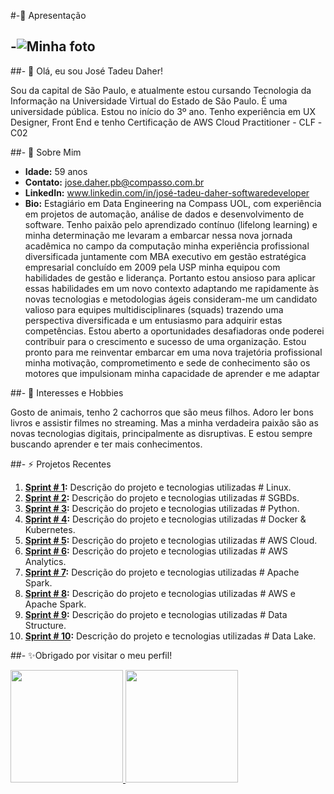 #-🌱 Apresentação

## -![Minha foto](https://github.com/PB-JOSE-DAHER-COMPASS-UOL/SPRINTS_PB_AWS_CLOUD_DATA_ENGENIEERING/blob/main/foto.jpg?raw=true)


##- 👋 Olá, eu sou José Tadeu Daher!


Sou da capital de São Paulo, e atualmente estou cursando Tecnologia da Informação na Universidade Virtual do Estado de São Paulo. É uma universidade pública. Estou no início do 3º ano. Tenho experiência em UX Designer, Front End e tenho Certificação de AWS Cloud Practitioner - CLF -C02

##- 👀 Sobre Mim

- **Idade:** 59 anos
- **Contato:** jose.daher.pb@compasso.com.br
- **LinkedIn:** www.linkedin.com/in/josé-tadeu-daher-softwaredeveloper
- **Bio:** Estagiário em Data Engineering na Compass UOL, com experiência em projetos de automação, análise de dados e desenvolvimento de software.
Tenho paixão pelo aprendizado contínuo (lifelong learning) e minha determinação me levaram a embarcar nessa nova jornada acadêmica no campo da computação minha experiência profissional diversificada juntamente com MBA executivo em gestão estratégica empresarial concluído em 2009 pela USP minha equipou com habilidades de gestão e liderança. Portanto estou ansioso para aplicar essas habilidades em um novo contexto adaptando me rapidamente às novas tecnologias e metodologias ágeis consideram-me um candidato valioso para equipes multidisciplinares (squads) trazendo uma perspectiva diversificada e um entusiasmo para adquirir estas competências. Estou aberto a oportunidades desafiadoras onde poderei contribuir para o crescimento e sucesso de uma organização. Estou pronto para me reinventar embarcar em uma nova trajetória profissional minha motivação, comprometimento   e sede de conhecimento são os motores que impulsionam minha capacidade de aprender e me adaptar 


##- 💞️ Interesses e Hobbies

Gosto de animais, tenho 2 cachorros que são meus filhos. Adoro ler bons livros e assistir filmes no streaming. Mas a minha verdadeira paixão são as novas tecnologias digitais, principalmente as disruptivas. E estou sempre buscando aprender e ter mais conhecimentos.

##- ⚡ Projetos Recentes


1.  **[Sprint # 1](https://github.com/PB-JOSE-DAHER-COMPASS-UOL/SPRINTS_PB_AWS_CLOUD_DATA_ENGINEERING/tree/main/Sprint%201):** Descrição do projeto e tecnologias utilizadas # Linux.
2.  **[Sprint # 2](https://github.com/PB-JOSE-DAHER-COMPASS-UOL/SPRINTS_PB_AWS_CLOUD_DATA_ENGINEERING/tree/main/Sprint%202):** Descrição do projeto e tecnologias utilizadas # SGBDs.
3.  **[Sprint # 3](https://github.com/PB-JOSE-DAHER-COMPASS-UOL/SPRINTS_PB_AWS_CLOUD_DATA_ENGINEERING/tree/main/Sprint%203):** Descrição do projeto e tecnologias utilizadas # Python.
4.  **[Sprint # 4](https://github.com/PB-JOSE-DAHER-COMPASS-UOL/SPRINTS_PB_AWS_CLOUD_DATA_ENGINEERING/tree/main/Sprint%204):** Descrição do projeto e tecnologias utilizadas # Docker & Kubernetes.
5.  **[Sprint # 5](https://github.com/PB-JOSE-DAHER-COMPASS-UOL/SPRINTS_PB_AWS_CLOUD_DATA_ENGINEERING/tree/main/Sprint%205):** Descrição do projeto e tecnologias utilizadas # AWS Cloud.
6.  **[Sprint # 6](https://github.com/PB-JOSE-DAHER-COMPASS-UOL/SPRINTS_PB_AWS_CLOUD_DATA_ENGINEERING/tree/main/Sprint%206):** Descrição do projeto e tecnologias utilizadas # AWS Analytics.
7.  **[Sprint # 7](https://github.com/PB-JOSE-DAHER-COMPASS-UOL/SPRINTS_PB_AWS_CLOUD_DATA_ENGINEERING/tree/main/Sprint%207):** Descrição do projeto e tecnologias utilizadas # Apache Spark.
8.  **[Sprint # 8](https://github.com/PB-JOSE-DAHER-COMPASS-UOL/SPRINTS_PB_AWS_CLOUD_DATA_ENGINEERING/tree/main/Sprint%208):** Descrição do projeto e tecnologias utilizadas # AWS e Apache Spark.
9.  **[Sprint # 9](https://github.com/PB-JOSE-DAHER-COMPASS-UOL/SPRINTS_PB_AWS_CLOUD_DATA_ENGINEERING/tree/main/Sprint%209):** Descrição do projeto e tecnologias utilizadas # Data Structure.
10. **[Sprint # 10](https://github.com/PB-JOSE-DAHER-COMPASS-UOL/SPRINTS_PB_AWS_CLOUD_DATA_ENGINEERING/tree/main/Sprint%2010):** Descrição do projeto e tecnologias utilizadas # Data Lake.


##- ✨Obrigado por visitar o meu perfil!

<div>
  <div>
  <a href="https://github.com/SEU_USERNAME">
    <img height="180em" src="https://github-readme-stats.vercel.app/api?username=SEU_USERNAME&show_icons=true&theme=dracula&include_all_commits=true&count_private=true"/>
    <img height="180em" src="https://github-readme-stats.vercel.app/api/top-langs/?username=SEU_USERNAME&layout=compact&langs_count=16&theme=dracula"/>
  </a>
</div>

</div>


